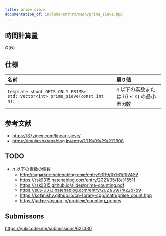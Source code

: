 ```yaml
---
title: prime sieve
documentation_of: include/emthrm/math/prime_sieve.hpp
---
```



## 時間計算量

$O(N)$


## 仕様

|名前|戻り値|
|:--|:--|
|`template <bool GETS_ONLY_PRIME> std::vector<int> prime_sieve(const int n);`|$n$ 以下の素数または $i$ ($i \leq n$) の最小素因数|


## 参考文献

- https://37zigen.com/linear-sieve/
- https://imulan.hatenablog.jp/entry/2019/09/29/212808


## TODO

- $n$ 以下の素数の個数
  - ~~http://sugarknri.hatenablog.com/entry/2019/07/31/102422~~
  - https://rsk0315.hatenablog.com/entry/2021/05/18/015511
  - https://rsk0315.github.io/slides/prime-counting.pdf
  - https://suu-0313.hatenablog.com/entry/2021/09/14/225759
  - https://sotanishy.github.io/cp-library-cpp/math/prime_count.hpp
  - https://judge.yosupo.jp/problem/counting_primes


## Submissons

https://yukicoder.me/submissions/623330
